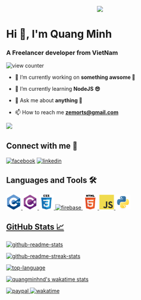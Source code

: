 <p align="center">
  <img src="https://1.bp.blogspot.com/-lKJKpqe85y4/XVVYr9-WHRI/AAAAAAAAB9M/-h245-Fg-nYbZqvO0RV0tlfhxQ8sqvEawCLcBGAs/s1600/Sampler.gif">
</p>
<!-- ![dino](./img/dino.gif) -->

# Hi 👋, I'm Quang Minh
### A Freelancer developer from VietNam

![view counter](https://komarev.com/ghpvc/?username=quangminhnd&label=Profile%20views&color=0e75b6&style=flat-square)

- 🔭 I’m currently working on **something awsome 🥰**

- 🌱 I’m currently learning **NodeJS 😎**

- 💬 Ask me about **anything 🤣**

- 📫 How to reach me **zemorts@gmail.com**

![](https://hit.yhype.me/github/profile?user_id=76775477)

## Connect with me 👀
<!--<p align="left">
<a href="#" target="blank"><img align="center" src="https://cdn.jsdelivr.net/npm/simple-icons@3.0.1/icons/codepen.svg" alt="hoanghien0410" height="30" width="40" /></a>
<a href="#" target="blank"><img align="center" src="https://cdn.jsdelivr.net/npm/simple-icons@3.0.1/icons/linkedin.svg" alt="hoang-tran-69731113a" height="30" width="40" /></a>
<a href="#" target="blank"><img align="center" src="https://cdn.jsdelivr.net/npm/simple-icons@3.0.1/icons/stackoverflow.svg" alt="11898496" height="30" width="40" /></a>
<a href="#" target="blank"><img align="center" src="https://cdn.jsdelivr.net/npm/simple-icons@3.0.1/icons/facebook.svg" alt="99.hoangtran" height="30" width="40" /></a>
</p>-->

<a href="https://fb.com/minhqund" target="blank"><img align="center" src="https://img.shields.io/badge/Facebook-1877F2?style=for-the-badge&logo=facebook&logoColor=white" alt="facebook"/></a>
<a href="https://linkedin.com/in/minhqnd" target="blank"><img align="center" src="https://img.shields.io/badge/LinkedIn-0077B5?style=for-the-badge&logo=linkedin&logoColor=white" alt="linkedin"/></a>


## Languages and Tools 🛠
<a href="https://www.w3schools.com/cpp/" target="_blank"> <img src="https://raw.githubusercontent.com/devicons/devicon/master/icons/cplusplus/cplusplus-original.svg" alt="cplusplus" width="40" height="40"/> </a> <a href="https://www.w3schools.com/cs/" target="_blank"> <img src="https://raw.githubusercontent.com/devicons/devicon/master/icons/csharp/csharp-original.svg" alt="csharp" width="40" height="40"/> </a> <a href="https://www.w3schools.com/css/" target="_blank"> <img src="https://raw.githubusercontent.com/devicons/devicon/master/icons/css3/css3-original-wordmark.svg" alt="css3" width="40" height="40"/> </a> </a> <a href="https://firebase.google.com/" target="_blank"> <img src="https://www.vectorlogo.zone/logos/firebase/firebase-icon.svg" alt="firebase" width="40" height="40"/> </a> <a href="https://www.w3.org/html/" target="_blank"> <img src="https://raw.githubusercontent.com/devicons/devicon/master/icons/html5/html5-original-wordmark.svg" alt="html5" width="40" height="40"/> </a> <a href="https://developer.mozilla.org/en-US/docs/Web/JavaScript" target="_blank"> <img src="https://raw.githubusercontent.com/devicons/devicon/master/icons/javascript/javascript-original.svg" alt="javascript" width="40" height="40"/> </a> <a href="https://www.python.org" target="_blank"> <img src="https://raw.githubusercontent.com/devicons/devicon/master/icons/python/python-original.svg" alt="python" width="40" height="40"/>
## GitHub Stats 📈

<!--<p align="center"> <a href="https://github.com/ryo-ma/github-profile-trophy"><img src="https://github-profile-trophy.vercel.app/?username=quangminhnd" alt="quangminhnd" /></a> </p>-->

![github-readme-stats](https://github-readme-stats.vercel.app/api?username=minhqnd&count_private=true&show_icons=true&include_all_commits=true&theme=react)
  
![github-readme-streak-stats](https://github-readme-streak-stats.herokuapp.com/?user=minhqnd&theme=react)

![top-language](https://github-readme-stats.vercel.app/api/top-langs?username=minhqnd&count_private=true&show_icons=true&locale=en&layout=compact&theme=react)
  
![quangminhnd's wakatime stats](https://github-readme-stats.vercel.app/api/wakatime?username=minhqnd&layuout=compact&theme=react)

<a href="https://www.paypal.me/quangminh06"><img src="https://img.shields.io/badge/support-PayPal-blue?logo=PayPal&style=flat-square&label=Donate" alt="paypal"/>
</a>
[![wakatime](https://wakatime.com/badge/user/9f4900c0-ca57-44b5-a4dc-6545ae68a5c9.svg)](https://wakatime.com/@9f4900c0-ca57-44b5-a4dc-6545ae68a5c9?style=social)


